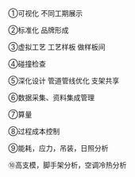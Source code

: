 ①可视化 不同工期展示

②标准化 品牌形成

③虚拟工艺 工艺样板 做样板间

④碰撞检查

⑤深化设计 管道管线优化 支架共享

⑥数据采集、资料集成管理

⑦算量

⑧过程成本控制

⑨能耗，应力，吊装，日照分析

⑩高支模，脚手架分析，空调冷热分析

 

 